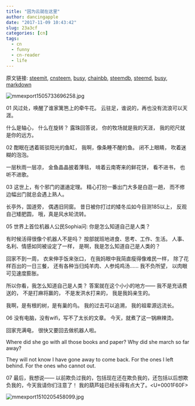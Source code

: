 ```yaml
---
title: "因为云就在这里"
author: dancingapple
date: "2017-11-09 10:43:42"
slug: 23a3cf
categories: [cn]
tags: 
  - cn
  - funny
  - cn-reader
  - life
---
```


原文链接: [steemit](https://steemit.com), [cnsteem](https://cnsteem.com), [busy](https://busy.org), [chainbb](https://chainbb.com), [steemdb](https://steemdb.com), [steemd](https://steemd.com), [busy](https://busy.org), [markdown](https://raw.githubusercontent.com/pzhaonet/steem_dancingapple/master/content/post/23a3cf.md)

![mmexport1505733696258.jpg](https://steemitimages.com/DQmarQBZJ1yzQi49gnPTUmwk5t4noGY7rXYC4GzRQYP6oih/mmexport1505733696258.jpg)

01
风过处，唤醒了谁家篱笆上的牵牛花。
云驻足，谁说的，再也没有流浪可以天涯。

什么是轴心，
什么在旋转？
露珠回答说，
你的牧场就是我的天涯，
我的咫尺就是你的远方。

02
酣眠在透着斑驳阳光的鱼缸，
我啊，像条睡不醒的鱼。
闭不上眼睛，
吹着迷糊的泡泡。

一层秋雨一层凉，
金鱼晶晶披着薄毯，
啃着云南寄来的鲜花饼，
看不进书，
也听不进歌。

03
这世上，有个邪门的邋遢定理。
精心打扮一番出门大多是白逛一趟，
而不修边幅出门就总会遇上熟人。

长亭外，国道旁，
偶遇旧同窗。
昔日被你打过的矮冬瓜如今目测185以上，
反观自己矮肥圆，
哦，真是风水轮流转。

05
世界上首位机器人公民Sophia问:
你是怎么知道自己是人类？

有时候活得很像个机器人不是吗？
按部就班地进食、思考、工作、生活。
人事、名利、情感如同被设定了一样，
是啊，我是怎么知道自己是人类的？

回家不到一周，
衣来伸手饭来张口，
在我妈眼中我简直瘦得像难民一样，
除了花样百出的一日三餐，
还有各种当归炖羊肉、人参炖鸡汤……
我不负所望，
以肉眼可见速度膨胀。

所以你看，我怎么知道自己是人类？
答案就在这个小小的地方——
我不是充话费送的，
不是打麻将赢的，
不是发洪水打来的，
我是我妈亲生的。

我啊，是有根的树，是有巢的鸟。
我的过去可以追溯，
我的祖辈源远流长。

06
没有电脑，没有wifi，写不了太长的文章。
今天，就煮了这一锅麻辣烫。

回家充满电，
很快又要回去做机器人啦。

Where did she go with all those books and paper?
Why did she march so far away?

They will not know I have gone away to come back.
For the ones I left behind.
For the ones who cannot out.

07
最后，我想说——
以前欺负过我的，包括现在还在欺负我的，还包括以后想欺负我的，今天我请你们注意了！
我的葫芦娃已经长得有点大了。<U+0001F60F> 

![mmexport1510205458099.jpg](https://steemitimages.com/DQmepipDKmYpY6YiCyNZ1mvqfSn2biVjRipyz6nXrcky78p/mmexport1510205458099.jpg)
